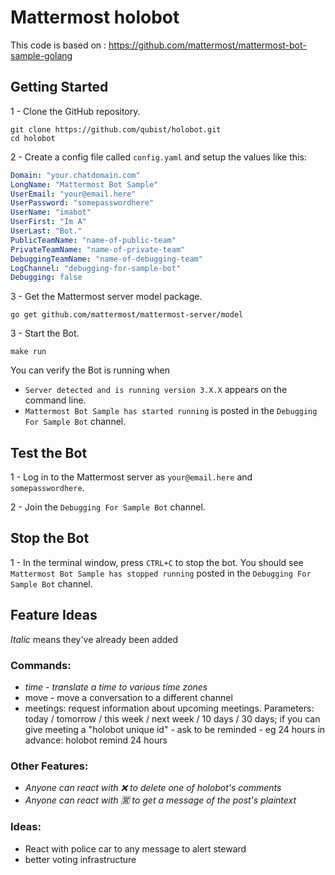 # Mattermost holobot

This code is based on : https://github.com/mattermost/mattermost-bot-sample-golang

## Getting Started

1 - Clone the GitHub repository.
```
git clone https://github.com/qubist/holobot.git
cd holobot
```

2 - Create a config file called `config.yaml` and setup the values like this:

``` yaml
Domain: "your.chatdomain.com"
LongName: "Mattermost Bot Sample"
UserEmail: "your@email.here"
UserPassword: "somepasswordhere"
UserName: "imabot"
UserFirst: "Im A"
UserLast: "Bot."
PublicTeamName: "name-of-public-team"
PrivateTeamName: "name-of-private-team"
DebuggingTeamName: "name-of-debugging-team"
LogChannel: "debugging-for-sample-bot"
Debugging: false

```
3 - Get the Mattermost server model package.
```
go get github.com/mattermost/mattermost-server/model
```

3 - Start the Bot.
```
make run
```
You can verify the Bot is running when
  - `Server detected and is running version 3.X.X` appears on the command line.
  - `Mattermost Bot Sample has started running` is posted in the `Debugging For Sample Bot` channel.

## Test the Bot

1 - Log in to the Mattermost server as `your@email.here` and `somepasswordhere`.

2 - Join the `Debugging For Sample Bot` channel.

## Stop the Bot

1 - In the terminal window, press `CTRL+C` to stop the bot. You should see `Mattermost Bot Sample has stopped running` posted in the `Debugging For Sample Bot` channel.

## Feature Ideas
*Italic* means they've already been added

### Commands:
* *time - translate a time to various time zones*
* move - move a conversation to a different channel
* meetings: request information about upcoming meetings. Parameters: today / tomorrow / this week / next week / 10 days / 30 days; if you can give meeting a "holobot unique id" - ask to be reminded - eg 24 hours in advance: holobot remind <meetingid> 24 hours


### Other Features:
* *Anyone can react with :x: to delete one of holobot's comments*
* *Anyone can react with :u55b6: to get a message of the post's plaintext*

### Ideas:
* React with police car to any message to alert steward
* better voting infrastructure
